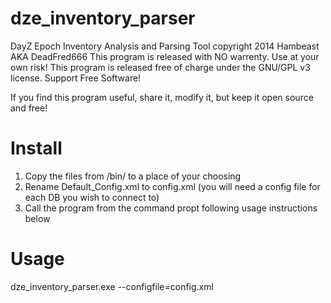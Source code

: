 dze_inventory_parser
=====================
DayZ Epoch Inventory Analysis and Parsing Tool copyright 2014 Hambeast AKA DeadFred666
This program is released with NO warrenty.  Use at your own risk!
This program is released free of charge under the GNU/GPL v3 license.  Support Free Software!

If you find this program useful, share it, modify it, but keep it open source and free!

Install
=====================
1. Copy the files from /bin/ to a place of your choosing
2. Rename Default_Config.xml to config.xml (you will need a config file for each DB you wish to connect to)
3. Call the program from the command propt following usage instructions below

Usage
=====================
dze_inventory_parser.exe --configfile=config.xml